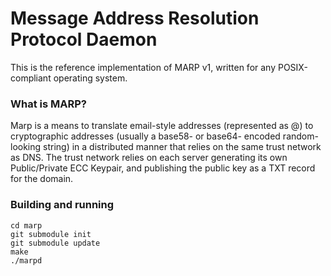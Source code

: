 # Message Address Resolution Protocol Daemon #

This is the reference implementation of MARP v1, written for any POSIX-compliant operating system.

### What is MARP? ###

Marp is a means to translate email-style addresses (represented as <handle>@<host>) to cryptographic addresses (usually a base58- or base64- encoded random-looking string) in a distributed manner that relies on the same trust network as DNS.
The trust network relies on each server generating its own Public/Private ECC Keypair, and publishing the public key as a TXT record for the <host> domain.

### Building and running ###

    cd marp
    git submodule init
    git submodule update
    make
    ./marpd

